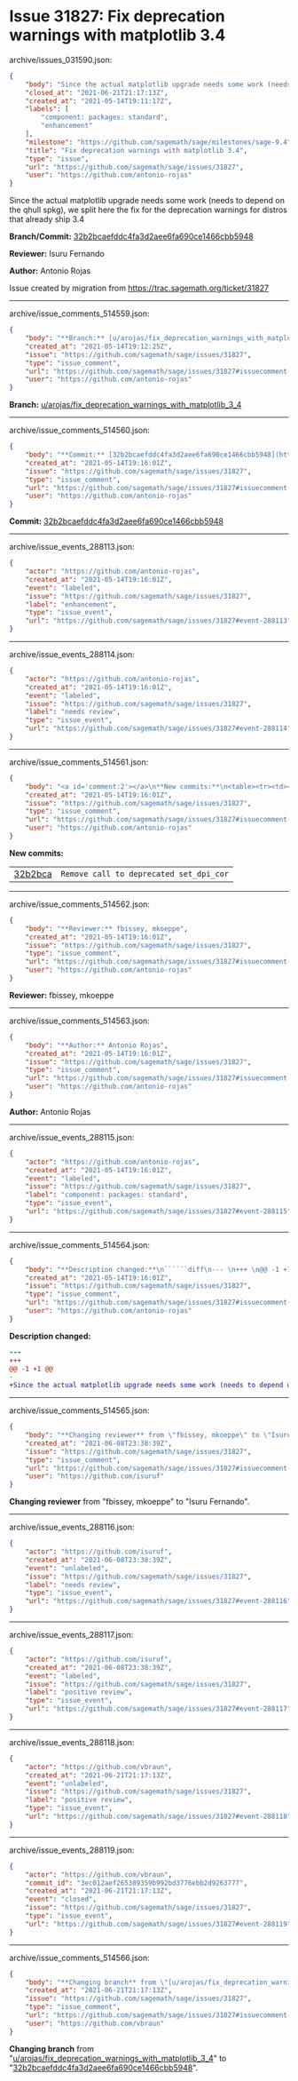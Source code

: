 # Issue 31827: Fix deprecation warnings with matplotlib 3.4

archive/issues_031590.json:
```json
{
    "body": "Since the actual matplotlib upgrade needs some work (needs to depend on the qhull spkg), we split here the fix for the deprecation warnings for distros that already ship 3.4\n\n**Branch/Commit:** [32b2bcaefddc4fa3d2aee6fa690ce1466cbb5948](https://github.com/sagemath/sagetrac-mirror/commit/32b2bcaefddc4fa3d2aee6fa690ce1466cbb5948)\n\n**Reviewer:** Isuru Fernando\n\n**Author:** Antonio Rojas\n\nIssue created by migration from https://trac.sagemath.org/ticket/31827\n\n",
    "closed_at": "2021-06-21T21:17:13Z",
    "created_at": "2021-05-14T19:11:17Z",
    "labels": [
        "component: packages: standard",
        "enhancement"
    ],
    "milestone": "https://github.com/sagemath/sage/milestones/sage-9.4",
    "title": "Fix deprecation warnings with matplotlib 3.4",
    "type": "issue",
    "url": "https://github.com/sagemath/sage/issues/31827",
    "user": "https://github.com/antonio-rojas"
}
```
Since the actual matplotlib upgrade needs some work (needs to depend on the qhull spkg), we split here the fix for the deprecation warnings for distros that already ship 3.4

**Branch/Commit:** [32b2bcaefddc4fa3d2aee6fa690ce1466cbb5948](https://github.com/sagemath/sagetrac-mirror/commit/32b2bcaefddc4fa3d2aee6fa690ce1466cbb5948)

**Reviewer:** Isuru Fernando

**Author:** Antonio Rojas

Issue created by migration from https://trac.sagemath.org/ticket/31827





---

archive/issue_comments_514559.json:
```json
{
    "body": "**Branch:** [u/arojas/fix_deprecation_warnings_with_matplotlib_3_4](https://github.com/sagemath/sagetrac-mirror/tree/u/arojas/fix_deprecation_warnings_with_matplotlib_3_4)",
    "created_at": "2021-05-14T19:12:25Z",
    "issue": "https://github.com/sagemath/sage/issues/31827",
    "type": "issue_comment",
    "url": "https://github.com/sagemath/sage/issues/31827#issuecomment-514559",
    "user": "https://github.com/antonio-rojas"
}
```

**Branch:** [u/arojas/fix_deprecation_warnings_with_matplotlib_3_4](https://github.com/sagemath/sagetrac-mirror/tree/u/arojas/fix_deprecation_warnings_with_matplotlib_3_4)



---

archive/issue_comments_514560.json:
```json
{
    "body": "**Commit:** [32b2bcaefddc4fa3d2aee6fa690ce1466cbb5948](https://github.com/sagemath/sagetrac-mirror/commit/32b2bcaefddc4fa3d2aee6fa690ce1466cbb5948)",
    "created_at": "2021-05-14T19:16:01Z",
    "issue": "https://github.com/sagemath/sage/issues/31827",
    "type": "issue_comment",
    "url": "https://github.com/sagemath/sage/issues/31827#issuecomment-514560",
    "user": "https://github.com/antonio-rojas"
}
```

**Commit:** [32b2bcaefddc4fa3d2aee6fa690ce1466cbb5948](https://github.com/sagemath/sagetrac-mirror/commit/32b2bcaefddc4fa3d2aee6fa690ce1466cbb5948)



---

archive/issue_events_288113.json:
```json
{
    "actor": "https://github.com/antonio-rojas",
    "created_at": "2021-05-14T19:16:01Z",
    "event": "labeled",
    "issue": "https://github.com/sagemath/sage/issues/31827",
    "label": "enhancement",
    "type": "issue_event",
    "url": "https://github.com/sagemath/sage/issues/31827#event-288113"
}
```



---

archive/issue_events_288114.json:
```json
{
    "actor": "https://github.com/antonio-rojas",
    "created_at": "2021-05-14T19:16:01Z",
    "event": "labeled",
    "issue": "https://github.com/sagemath/sage/issues/31827",
    "label": "needs review",
    "type": "issue_event",
    "url": "https://github.com/sagemath/sage/issues/31827#event-288114"
}
```



---

archive/issue_comments_514561.json:
```json
{
    "body": "<a id='comment:2'></a>\n**New commits:**\n<table><tr><td><a href=\"https://github.com/sagemath/sagetrac-mirror/commit/32b2bcaefddc4fa3d2aee6fa690ce1466cbb5948\">32b2bca</a></td><td><code>Remove call to deprecated set_dpi_cor</code></td></tr></table>\n",
    "created_at": "2021-05-14T19:16:01Z",
    "issue": "https://github.com/sagemath/sage/issues/31827",
    "type": "issue_comment",
    "url": "https://github.com/sagemath/sage/issues/31827#issuecomment-514561",
    "user": "https://github.com/antonio-rojas"
}
```

<a id='comment:2'></a>
**New commits:**
<table><tr><td><a href="https://github.com/sagemath/sagetrac-mirror/commit/32b2bcaefddc4fa3d2aee6fa690ce1466cbb5948">32b2bca</a></td><td><code>Remove call to deprecated set_dpi_cor</code></td></tr></table>




---

archive/issue_comments_514562.json:
```json
{
    "body": "**Reviewer:** fbissey, mkoeppe",
    "created_at": "2021-05-14T19:16:01Z",
    "issue": "https://github.com/sagemath/sage/issues/31827",
    "type": "issue_comment",
    "url": "https://github.com/sagemath/sage/issues/31827#issuecomment-514562",
    "user": "https://github.com/antonio-rojas"
}
```

**Reviewer:** fbissey, mkoeppe



---

archive/issue_comments_514563.json:
```json
{
    "body": "**Author:** Antonio Rojas",
    "created_at": "2021-05-14T19:16:01Z",
    "issue": "https://github.com/sagemath/sage/issues/31827",
    "type": "issue_comment",
    "url": "https://github.com/sagemath/sage/issues/31827#issuecomment-514563",
    "user": "https://github.com/antonio-rojas"
}
```

**Author:** Antonio Rojas



---

archive/issue_events_288115.json:
```json
{
    "actor": "https://github.com/antonio-rojas",
    "created_at": "2021-05-14T19:16:01Z",
    "event": "labeled",
    "issue": "https://github.com/sagemath/sage/issues/31827",
    "label": "component: packages: standard",
    "type": "issue_event",
    "url": "https://github.com/sagemath/sage/issues/31827#event-288115"
}
```



---

archive/issue_comments_514564.json:
```json
{
    "body": "**Description changed:**\n``````diff\n--- \n+++ \n@@ -1 +1 @@\n-\n+Since the actual matplotlib upgrade needs some work (needs to depend on the qhull spkg), we split here the fix for the deprecation warnings for distros that already ship 3.4\n``````\n",
    "created_at": "2021-05-14T19:16:01Z",
    "issue": "https://github.com/sagemath/sage/issues/31827",
    "type": "issue_comment",
    "url": "https://github.com/sagemath/sage/issues/31827#issuecomment-514564",
    "user": "https://github.com/antonio-rojas"
}
```

**Description changed:**
``````diff
--- 
+++ 
@@ -1 +1 @@
-
+Since the actual matplotlib upgrade needs some work (needs to depend on the qhull spkg), we split here the fix for the deprecation warnings for distros that already ship 3.4
``````




---

archive/issue_comments_514565.json:
```json
{
    "body": "**Changing reviewer** from \"fbissey, mkoeppe\" to \"Isuru Fernando\".",
    "created_at": "2021-06-08T23:38:39Z",
    "issue": "https://github.com/sagemath/sage/issues/31827",
    "type": "issue_comment",
    "url": "https://github.com/sagemath/sage/issues/31827#issuecomment-514565",
    "user": "https://github.com/isuruf"
}
```

**Changing reviewer** from "fbissey, mkoeppe" to "Isuru Fernando".



---

archive/issue_events_288116.json:
```json
{
    "actor": "https://github.com/isuruf",
    "created_at": "2021-06-08T23:38:39Z",
    "event": "unlabeled",
    "issue": "https://github.com/sagemath/sage/issues/31827",
    "label": "needs review",
    "type": "issue_event",
    "url": "https://github.com/sagemath/sage/issues/31827#event-288116"
}
```



---

archive/issue_events_288117.json:
```json
{
    "actor": "https://github.com/isuruf",
    "created_at": "2021-06-08T23:38:39Z",
    "event": "labeled",
    "issue": "https://github.com/sagemath/sage/issues/31827",
    "label": "positive review",
    "type": "issue_event",
    "url": "https://github.com/sagemath/sage/issues/31827#event-288117"
}
```



---

archive/issue_events_288118.json:
```json
{
    "actor": "https://github.com/vbraun",
    "created_at": "2021-06-21T21:17:13Z",
    "event": "unlabeled",
    "issue": "https://github.com/sagemath/sage/issues/31827",
    "label": "positive review",
    "type": "issue_event",
    "url": "https://github.com/sagemath/sage/issues/31827#event-288118"
}
```



---

archive/issue_events_288119.json:
```json
{
    "actor": "https://github.com/vbraun",
    "commit_id": "3ec012aef265389359b992bd3776ebb2d9263777",
    "created_at": "2021-06-21T21:17:13Z",
    "event": "closed",
    "issue": "https://github.com/sagemath/sage/issues/31827",
    "type": "issue_event",
    "url": "https://github.com/sagemath/sage/issues/31827#event-288119"
}
```



---

archive/issue_comments_514566.json:
```json
{
    "body": "**Changing branch** from \"[u/arojas/fix_deprecation_warnings_with_matplotlib_3_4](https://github.com/sagemath/sagetrac-mirror/tree/u/arojas/fix_deprecation_warnings_with_matplotlib_3_4)\" to \"[32b2bcaefddc4fa3d2aee6fa690ce1466cbb5948](https://github.com/sagemath/sagetrac-mirror/commit/32b2bcaefddc4fa3d2aee6fa690ce1466cbb5948)\".",
    "created_at": "2021-06-21T21:17:13Z",
    "issue": "https://github.com/sagemath/sage/issues/31827",
    "type": "issue_comment",
    "url": "https://github.com/sagemath/sage/issues/31827#issuecomment-514566",
    "user": "https://github.com/vbraun"
}
```

**Changing branch** from "[u/arojas/fix_deprecation_warnings_with_matplotlib_3_4](https://github.com/sagemath/sagetrac-mirror/tree/u/arojas/fix_deprecation_warnings_with_matplotlib_3_4)" to "[32b2bcaefddc4fa3d2aee6fa690ce1466cbb5948](https://github.com/sagemath/sagetrac-mirror/commit/32b2bcaefddc4fa3d2aee6fa690ce1466cbb5948)".
